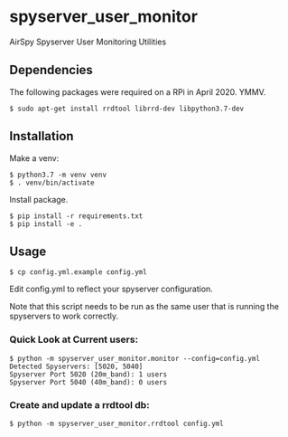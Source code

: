 # spyserver_user_monitor
AirSpy Spyserver User Monitoring Utilities


## Dependencies
The following packages were required on a RPi in April 2020. YMMV.
```
$ sudo apt-get install rrdtool librrd-dev libpython3.7-dev
```

## Installation

Make a venv:
```
$ python3.7 -m venv venv
$ . venv/bin/activate
```

Install package.
```
$ pip install -r requirements.txt
$ pip install -e .
```

## Usage

```
$ cp config.yml.example config.yml
```

Edit config.yml to reflect your spyserver configuration.

Note that this script needs to be run as the same user that is running the spyservers to work correctly.

### Quick Look at Current users:
```
$ python -m spyserver_user_monitor.monitor --config=config.yml
Detected Spyservers: [5020, 5040]
Spyserver Port 5020 (20m_band): 1 users
Spyserver Port 5040 (40m_band): 0 users
```

### Create and update a rrdtool db:
```
$ python -m spyserver_user_monitor.rrdtool config.yml
```